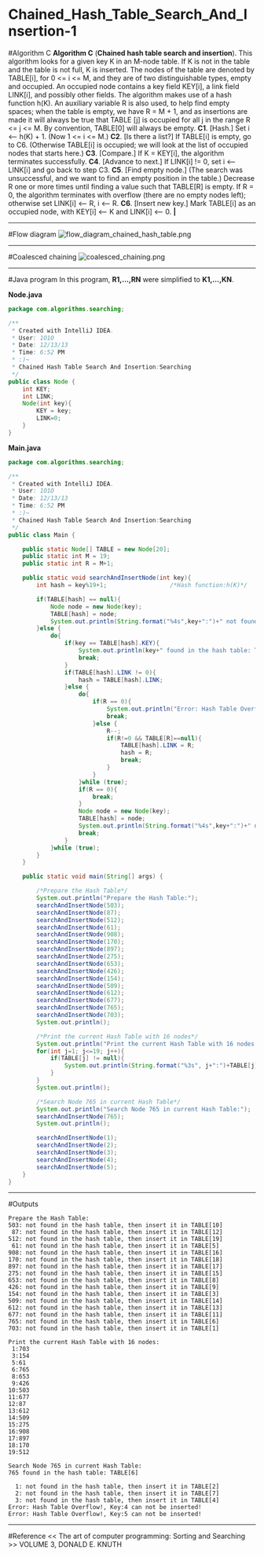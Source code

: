 # Chained_Hash_Table_Search_And_Insertion-1

﻿#Algorithm C
**Algorithm C** (**Chained hash table search and insertion**). This algorithm looks 
for a given key K in an M-node table. If K is not in the table and the table is 
not full, K is inserted. 
        The nodes of the table are denoted by TABLE[i], for 0 <= i <= M, and they 
are of two distinguishable types, empty and occupied. An occupied node contains 
a key field KEY[i], a link field LINK[i], and possibly other fields. 
        The algorithm makes use of a hash function h(K). An auxiliary variable 
R is also used, to help find empty spaces; when the table is empty, we have 
R = M + 1, and as insertions are made it will always be true that TABLE [j] is 
occupied for all j in the range R <= j <= M. By convention, TABLE[0] will always 
be empty. 
**C1**. [Hash.] Set i <-- h(K) + 1. (Now 1 <= i <= M.) 
**C2**. [Is there a list?] If TABLE[i] is empty, go to C6. (Otherwise TABLE[i] is 
occupied; we will look at the list of occupied nodes that starts here.) 
**C3**. [Compare.] If K = KEY[i], the algorithm terminates successfully. 
**C4**. [Advance to next.] If LINK[i] != 0, set i <-- LINK[i] and go back to step C3. 
**C5**. [Find empty node.] (The search was unsuccessful, and we want to find an 
empty position in the table.) Decrease R one or more times until finding 
a value such that TABLE[R] is empty. If R = 0, the algorithm terminates 
with overflow (there are no empty nodes left); otherwise set LINK[i] <-- R, 
i <-- R. 
**C6**. [Insert new key.] Mark TABLE[i] as an occupied node, with KEY[i] <-- K 
and LINK[i] <-- 0. **|** 

---
#Flow diagram
 ![flow_diagram_chained_hash_table.png](flow_diagram_chained_hash_table.png)

---
#Coalesced chaining
![coalesced_chaining.png](coalesced_chaining.png)

---
#Java program
In this program, **R1,...,RN** were simplified to **K1,...,KN**.


**Node.java**
```java
package com.algorithms.searching;

/**
 * Created with IntelliJ IDEA.
 * User: 1O1O
 * Date: 12/13/13
 * Time: 6:52 PM
 * :)~
 * Chained Hash Table Search And Insertion:Searching
 */
public class Node {
    int KEY;
    int LINK;
    Node(int key){
        KEY = key;
        LINK=0;
    }
}
```

**Main.java**
```java
package com.algorithms.searching;

/**
 * Created with IntelliJ IDEA.
 * User: 1O1O
 * Date: 12/13/13
 * Time: 6:52 PM
 * :)~
 * Chained Hash Table Search And Insertion:Searching
 */
public class Main {

    public static Node[] TABLE = new Node[20];
    public static int M = 19;
    public static int R = M+1;

    public static void searchAndInsertNode(int key){
        int hash = key%19+1;                  /*Hash function:h(K)*/

        if(TABLE[hash] == null){
            Node node = new Node(key);
            TABLE[hash] = node;
            System.out.println(String.format("%4s",key+":")+" not found in the hash table, then insert it in TABLE["+hash+"]");
        }else {
            do{
                if(key == TABLE[hash].KEY){
                    System.out.println(key+" found in the hash table: TABLE["+hash+"]");
                    break;
                }
                if(TABLE[hash].LINK != 0){
                    hash = TABLE[hash].LINK;
                }else {
                    do{
                        if(R == 0){
                            System.out.println("Error: Hash Table Overflow!"+", Key:"+key+" can not be inserted!");
                            break;
                        }else {
                            R--;
                            if(R!=0 && TABLE[R]==null){
                                TABLE[hash].LINK = R;
                                hash = R;
                                break;
                            }
                        }
                    }while (true);
                    if(R == 0){
                        break;
                    }
                    Node node = new Node(key);
                    TABLE[hash] = node;
                    System.out.println(String.format("%4s",key+":")+" not found in the hash table, then insert it in TABLE["+hash+"]");
                    break;
                }
            }while (true);
        }
    }

    public static void main(String[] args) {

        /*Prepare the Hash Table*/
        System.out.println("Prepare the Hash Table:");
        searchAndInsertNode(503);
        searchAndInsertNode(87);
        searchAndInsertNode(512);
        searchAndInsertNode(61);
        searchAndInsertNode(908);
        searchAndInsertNode(170);
        searchAndInsertNode(897);
        searchAndInsertNode(275);
        searchAndInsertNode(653);
        searchAndInsertNode(426);
        searchAndInsertNode(154);
        searchAndInsertNode(509);
        searchAndInsertNode(612);
        searchAndInsertNode(677);
        searchAndInsertNode(765);
        searchAndInsertNode(703);
        System.out.println();

        /*Print the current Hash Table with 16 nodes*/
        System.out.println("Print the current Hash Table with 16 nodes:");
        for(int j=1; j<=19; j++){
            if(TABLE[j] != null){
                System.out.println(String.format("%3s", j+":")+TABLE[j].KEY);
            }
        }
        System.out.println();

        /*Search Node 765 in current Hash Table*/
        System.out.println("Search Node 765 in current Hash Table:");
        searchAndInsertNode(765);
        System.out.println();

        searchAndInsertNode(1);
        searchAndInsertNode(2);
        searchAndInsertNode(3);
        searchAndInsertNode(4);
        searchAndInsertNode(5);
    }
}
```

---
#Outputs
```
Prepare the Hash Table:
503: not found in the hash table, then insert it in TABLE[10]
 87: not found in the hash table, then insert it in TABLE[12]
512: not found in the hash table, then insert it in TABLE[19]
 61: not found in the hash table, then insert it in TABLE[5]
908: not found in the hash table, then insert it in TABLE[16]
170: not found in the hash table, then insert it in TABLE[18]
897: not found in the hash table, then insert it in TABLE[17]
275: not found in the hash table, then insert it in TABLE[15]
653: not found in the hash table, then insert it in TABLE[8]
426: not found in the hash table, then insert it in TABLE[9]
154: not found in the hash table, then insert it in TABLE[3]
509: not found in the hash table, then insert it in TABLE[14]
612: not found in the hash table, then insert it in TABLE[13]
677: not found in the hash table, then insert it in TABLE[11]
765: not found in the hash table, then insert it in TABLE[6]
703: not found in the hash table, then insert it in TABLE[1]

Print the current Hash Table with 16 nodes:
 1:703
 3:154
 5:61
 6:765
 8:653
 9:426
10:503
11:677
12:87
13:612
14:509
15:275
16:908
17:897
18:170
19:512

Search Node 765 in current Hash Table:
765 found in the hash table: TABLE[6]

  1: not found in the hash table, then insert it in TABLE[2]
  2: not found in the hash table, then insert it in TABLE[7]
  3: not found in the hash table, then insert it in TABLE[4]
Error: Hash Table Overflow!, Key:4 can not be inserted!
Error: Hash Table Overflow!, Key:5 can not be inserted!
```

---
#Reference
<< The art of computer programming: Sorting and Searching >> VOLUME 3, DONALD E. KNUTH
